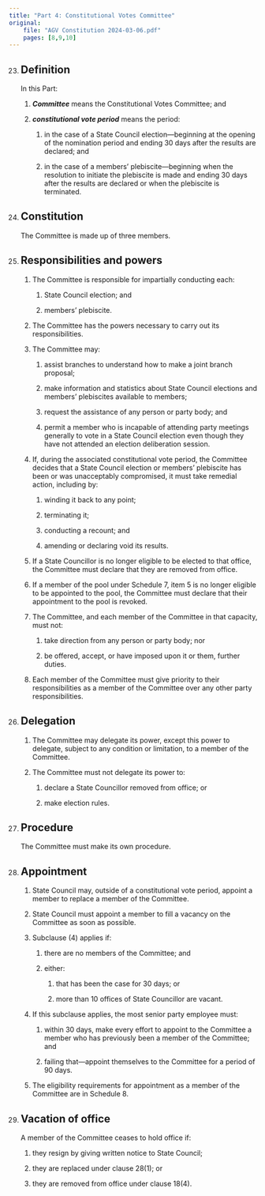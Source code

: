 ```yaml
---
title: "Part 4: Constitutional Votes Committee"
original:
    file: "AGV Constitution 2024-03-06.pdf"
    pages: [8,9,10]
---
```


23. ## Definition

    In this Part:

    1.  ***Committee*** means the Constitutional Votes Committee; and

    2.  ***constitutional vote period*** means the period:

        <subclause-letters>

        1.  in the case of a State Council election—beginning at the opening
            of the nomination period and ending 30 days after the results
            are declared; and

        2.  in the case of a members’ plebiscite—beginning when the
            resolution to initiate the plebiscite is made and ending 30 days
            after the results are declared or when the plebiscite is
            terminated.

        </subclause-letters>


24. ## Constitution

    The Committee is made up of three members.

25. ## Responsibilities and powers

    1.  The Committee is responsible for impartially conducting each:

        <subclause-letters>

        1.  State Council election; and

        2.  members’ plebiscite.

        </subclause-letters>

    2.  The Committee has the powers necessary to carry out its
        responsibilities.

    3.  The Committee may:

        <subclause-letters>

        1.  assist branches to understand how to make a joint branch
            proposal;

        2.  make information and statistics about State Council
            elections and members’ plebiscites available to members;

        3.  request the assistance of any person or party body; and

        4.  permit a member who is incapable of attending party meetings
            generally to vote in a State Council election even though
            they have not attended an election deliberation session.

        </subclause-letters>

    4.  If, during the associated constitutional vote period, the
        Committee decides that a State Council election or members’
        plebiscite has been or was unacceptably compromised, it must
        take remedial action, including by:

        <subclause-letters>

        1.  winding it back to any point;

        2.  terminating it;

        3.  conducting a recount; and

        4.  amending or declaring void its results.

        </subclause-letters>

    5.  If a State Councillor is no longer eligible to be elected to
        that office, the Committee must declare that they are removed
        from office.

    6.  If a member of the pool under Schedule 7, item 5 is no longer eligible to be appointed to the pool, the Committee must declare that their appointment to the pool is revoked.

    7.  The Committee, and each member of the Committee in that
        capacity, must not:

        <subclause-letters>

        1.  take direction from any person or party body; nor

        2.  be offered, accept, or have imposed upon it or them, further
            duties.

        </subclause-letters>

    8.  Each member of the Committee must give priority to their
        responsibilities as a member of the Committee over any other
        party responsibilities.

26. ## Delegation

    1.  The Committee may delegate its power, except this power to
        delegate, subject to any condition or limitation, to a member of
        the Committee.

    2.  The Committee must not delegate its power to:

        <subclause-letters>

        1.  declare a State Councillor removed from office; or

        2.  make election rules.

        </subclause-letters>

27. ## Procedure

    The Committee must make its own procedure.

28. ## Appointment

    1.  State Council may, outside of a constitutional vote period,
        appoint a member to replace a member of the Committee.

    2.  State Council must appoint a member to fill a vacancy on the
        Committee as soon as possible.

    3.  Subclause (4) applies if:

        <subclause-letters>

        1.  there are no members of the Committee; and

        2.  either:

            1.  that has been the case for 30 days; or

            2.  more than 10 offices of State Councillor are vacant.

        </subclause-letters>

    4.  If this subclause applies, the most senior party employee must:

        <subclause-letters>

        1.  within 30 days, make every effort to appoint to the
            Committee a member who has previously been a member of the
            Committee; and

        2.  failing that—appoint themselves to the Committee for a
            period of 90 days.

        </subclause-letters>

    5.  The eligibility requirements for appointment as a member of the
        Committee are in Schedule 8.

29. ## Vacation of office

    A member of the Committee ceases to hold office if:

    1.  they resign by giving written notice to State Council;

    2.  they are replaced under clause 28(1); or

    3.  they are removed from office under clause 18(4).



